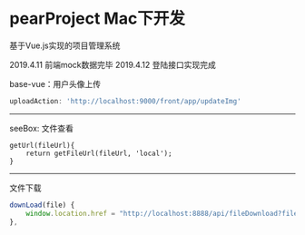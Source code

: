 # pearProject Mac下开发

基于Vue.js实现的项目管理系统


2019.4.11  前端mock数据完毕
2019.4.12  登陆接口实现完成


base-vue：用户头像上传    
```js
uploadAction: 'http://localhost:9000/front/app/updateImg'
```

---
seeBox: 文件查看
```
getUrl(fileUrl){
    return getFileUrl(fileUrl, 'local');
}
```

---
文件下载
```js
downLoad(file) {
    window.location.href = "http://localhost:8888/api/fileDownload?fileId="+file.id;
},
```



